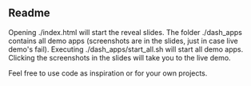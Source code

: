 ## Readme

Opening ./index.html will start the reveal slides.
The folder ./dash_apps contains all demo apps (screenshots are in the slides, just in case live demo's fail).
Executing ./dash_apps/start_all.sh will start all demo apps. Clicking the screenshots in the slides will take you to the live demo.

Feel free to use code as inspiration or for your own projects.

